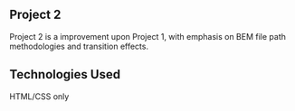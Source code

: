 ## Project 2

Project 2 is a improvement upon Project 1, with emphasis on BEM file path methodologies and transition effects.

## Technologies Used

HTML/CSS only
